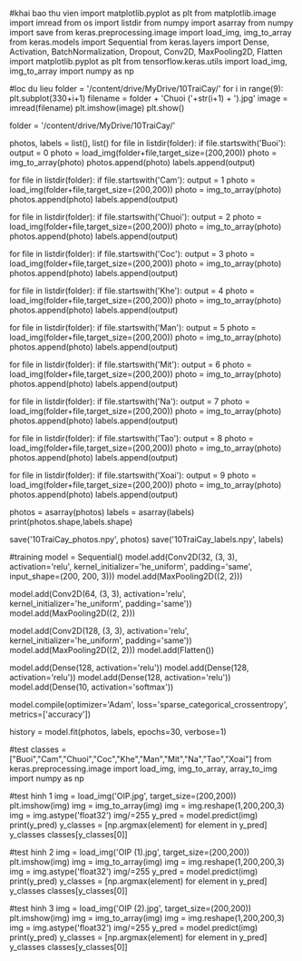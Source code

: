 #khai bao thu vien
import matplotlib.pyplot as plt
from matplotlib.image import imread
from os import listdir
from numpy import asarray
from numpy import save
from keras.preprocessing.image import load_img, img_to_array
from keras.models import Sequential
from keras.layers import Dense, Activation, BatchNormalization, Dropout, Conv2D, MaxPooling2D, Flatten
import matplotlib.pyplot as plt
from tensorflow.keras.utils import load_img, img_to_array
import numpy as np

#loc du lieu
folder = '/content/drive/MyDrive/10TraiCay/'
for i in range(9):
  plt.subplot(330+i+1)
  filename = folder + 'Chuoi ('+str(i+1) + ').jpg'
  image = imread(filename)
  plt.imshow(image)
plt.show()

folder = '/content/drive/MyDrive/10TraiCay/'

photos, labels = list(), list()
for file in listdir(folder):
  if file.startswith('Buoi'):
    output = 0
    photo = load_img(folder+file,target_size=(200,200))
    photo = img_to_array(photo)
    photos.append(photo)
    labels.append(output)

for file in listdir(folder):
  if file.startswith('Cam'):
    output = 1
    photo = load_img(folder+file,target_size=(200,200))
    photo = img_to_array(photo)
    photos.append(photo)
    labels.append(output)

for file in listdir(folder):
  if file.startswith('Chuoi'):
    output = 2
    photo = load_img(folder+file,target_size=(200,200))
    photo = img_to_array(photo)
    photos.append(photo)
    labels.append(output)

for file in listdir(folder):
  if file.startswith('Coc'):
    output = 3
    photo = load_img(folder+file,target_size=(200,200))
    photo = img_to_array(photo)
    photos.append(photo)
    labels.append(output)

for file in listdir(folder):
  if file.startswith('Khe'):
    output = 4
    photo = load_img(folder+file,target_size=(200,200))
    photo = img_to_array(photo)
    photos.append(photo)
    labels.append(output)

for file in listdir(folder):
  if file.startswith('Man'):
    output = 5
    photo = load_img(folder+file,target_size=(200,200))
    photo = img_to_array(photo)
    photos.append(photo)
    labels.append(output)

for file in listdir(folder):
  if file.startswith('Mit'):
    output = 6
    photo = load_img(folder+file,target_size=(200,200))
    photo = img_to_array(photo)
    photos.append(photo)
    labels.append(output)

for file in listdir(folder):
  if file.startswith('Na'):
    output = 7
    photo = load_img(folder+file,target_size=(200,200))
    photo = img_to_array(photo)
    photos.append(photo)
    labels.append(output)

for file in listdir(folder):
  if file.startswith('Tao'):
    output = 8
    photo = load_img(folder+file,target_size=(200,200))
    photo = img_to_array(photo)
    photos.append(photo)
    labels.append(output)

for file in listdir(folder):
  if file.startswith('Xoai'):
    output = 9
    photo = load_img(folder+file,target_size=(200,200))
    photo = img_to_array(photo)
    photos.append(photo)
    labels.append(output)

photos = asarray(photos)
labels = asarray(labels)
print(photos.shape,labels.shape)

save('10TraiCay_photos.npy', photos)
save('10TraiCay_labels.npy', labels)

#training
model = Sequential()
model.add(Conv2D(32, (3, 3), activation='relu', kernel_initializer='he_uniform', padding='same', input_shape=(200, 200, 3)))
model.add(MaxPooling2D((2, 2)))

model.add(Conv2D(64, (3, 3), activation='relu', kernel_initializer='he_uniform', padding='same'))
model.add(MaxPooling2D((2, 2)))

model.add(Conv2D(128, (3, 3), activation='relu', kernel_initializer='he_uniform', padding='same'))
model.add(MaxPooling2D((2, 2)))
model.add(Flatten())

model.add(Dense(128, activation='relu'))
model.add(Dense(128, activation='relu'))
model.add(Dense(128, activation='relu'))
model.add(Dense(10, activation='softmax'))


model.compile(optimizer='Adam', loss='sparse_categorical_crossentropy', metrics=['accuracy'])

history = model.fit(photos, labels, epochs=30, verbose=1)

#test
classes = ["Buoi","Cam","Chuoi","Coc","Khe","Man","Mit","Na","Tao","Xoai"]
from keras.preprocessing.image import load_img, img_to_array, array_to_img
import numpy as np

#test hinh 1
img = load_img('OIP.jpg', target_size=(200,200))
plt.imshow(img)
img = img_to_array(img)
img = img.reshape(1,200,200,3)
img = img.astype('float32')
img/=255
y_pred = model.predict(img)
print(y_pred)
y_classes = [np.argmax(element) for element in y_pred]
y_classes
classes[y_classes[0]]

#test hinh 2
img = load_img('OIP (1).jpg', target_size=(200,200))
plt.imshow(img)
img = img_to_array(img)
img = img.reshape(1,200,200,3)
img = img.astype('float32')
img/=255
y_pred = model.predict(img)
print(y_pred)
y_classes = [np.argmax(element) for element in y_pred]
y_classes
classes[y_classes[0]]

#test hinh 3
img = load_img('OIP (2).jpg', target_size=(200,200))
plt.imshow(img)
img = img_to_array(img)
img = img.reshape(1,200,200,3)
img = img.astype('float32')
img/=255
y_pred = model.predict(img)
print(y_pred)
y_classes = [np.argmax(element) for element in y_pred]
y_classes
classes[y_classes[0]]
